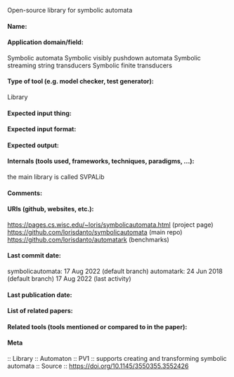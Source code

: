 Open-source library for symbolic automata

#### Name:

#### Application domain/field:
Symbolic automata
Symbolic visibly pushdown automata
Symbolic streaming string transducers
Symbolic finite transducers

#### Type of tool (e.g. model checker, test generator):
Library

#### Expected input thing:

#### Expected input format:

#### Expected output:

#### Internals (tools used, frameworks, techniques, paradigms, ...):
the main library is called SVPALib

#### Comments:

#### URIs (github, websites, etc.):
https://pages.cs.wisc.edu/~loris/symbolicautomata.html (project page)
https://github.com/lorisdanto/symbolicautomata (main repo)
https://github.com/lorisdanto/automatark (benchmarks)

#### Last commit date:
symbolicautomata: 17 Aug 2022 (default branch)
automatark: 24 Jun 2018 (default branch)
17 Aug 2022 (last activity)

#### Last publication date:

#### List of related papers:

#### Related tools (tools mentioned or compared to in the paper):

#### Meta
:: Library
:: Automaton
:: PV1 :: supports creating and transforming symbolic automata
:: Source :: https://doi.org/10.1145/3550355.3552426
